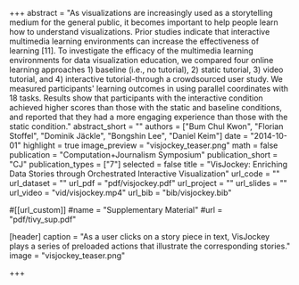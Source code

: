 +++
abstract = "As visualizations are increasingly used as a storytelling medium for the general public, it becomes important to help people learn how to understand visualizations. Prior studies indicate that interactive multimedia learning environments can increase the effectiveness of learning [11]. To investigate the efficacy of the multimedia learning environments for data visualization education, we compared four online learning approaches 1) baseline (i.e., no tutorial), 2) static tutorial, 3) video tutorial, and 4) interactive tutorial-through a crowdsourced user study. We measured participants' learning outcomes in using parallel coordinates with 18 tasks. Results show that participants with the interactive condition achieved higher scores than those with the static and baseline conditions, and reported that they had a more engaging experience than those with the static condition."
abstract_short = ""
authors = ["Bum Chul Kwon", "Florian Stoffel", "Dominik Jäckle", "Bongshin Lee", "Daniel Keim"]
date = "2014-10-01"
highlight = true
image_preview = "visjockey_teaser.png"
math = false
publication = "Computation+Journalism Symposium"
publication_short = "CJ"
publication_types = ["7"]
selected = false
title = "VisJockey: Enriching Data Stories through Orchestrated Interactive Visualization"
url_code = ""
url_dataset = ""
url_pdf = "pdf/visjockey.pdf"
url_project = ""
url_slides = ""
url_video = "vid/visjockey.mp4"
url_bib = "bib/visjockey.bib"

#[[url_custom]]
#name = "Supplementary Material"
#url = "pdf/tivy_sup.pdf"

[header]
  caption = "As a user clicks on a story piece in text, VisJockey plays a series of preloaded actions that illustrate the corresponding stories."
  image = "visjockey_teaser.png"

+++

